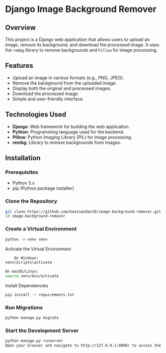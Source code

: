 # Django Image Background Remover

## Overview

This project is a Django web application that allows users to upload an image, remove its background, and download the processed image. It uses the `rembg` library to remove backgrounds and `Pillow` for image processing.

## Features

- Upload an image in various formats (e.g., PNG, JPEG).
- Remove the background from the uploaded image.
- Display both the original and processed images.
- Download the processed image.
- Simple and user-friendly interface.

## Technologies Used

- **Django**: Web framework for building the web application.
- **Python**: Programming language used for the backend.
- **Pillow**: Python Imaging Library (PIL) for image processing.
- **rembg**: Library to remove backgrounds from images.

## Installation

### Prerequisites

- Python 3.x
- pip (Python package installer)

### Clone the Repository

```bash
git clone https://github.com/kavinandan18/image-background-remover.git
cd image-background-remover
```
### Create a Virtual Environment
```bash
python -m venv venv
```
Activate the Virtual Environment
```bash
    On Windows:
venv\Scripts\activate
```
```bash
On macOS/Linux:
source venv/bin/activate
```
Install Dependencies
```bash
pip install -r requirements.txt
```
### Run Migrations
```bash
python manage.py migrate
```
### Start the Development Server
```bash
python manage.py runserver
Open your browser and navigate to http://127.0.0.1:8000/ to access the application.
```
